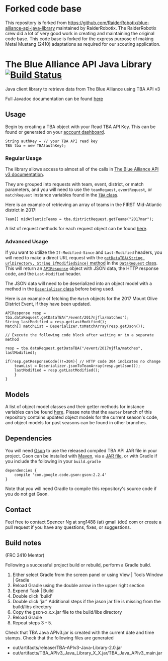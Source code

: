 # Forked code base 
This repository is forked from https://github.com/RaiderRobotix/blue-alliance-api-java-library maintained by RaiderRobotix. The RaiderRobotix crew did a lot of very good work in creating and maintaining the original code base. This code base is forked for the express purpose of making Metal Mustang (2410) adaptations as required for our scouting application.

# The Blue Alliance API Java Library [![Build Status](https://travis-ci.org/RaiderRobotix/blue-alliance-api-java-library.svg?branch=master)](https://travis-ci.org/RaiderRobotix/blue-alliance-api-java-library)

Java client library to retrieve data from The Blue Alliance using TBA API v3

Full Javadoc documentation can be found [here](http://raiderrobotix.github.io/blue-alliance-api-java-library/)

## Usage

Begin by creating a TBA object with your Read TBA API Key. This can be found or generated on your [account dashboard](https://www.thebluealliance.com/account).

    String authKey = // your TBA API read key
    TBA tba = new TBA(authKey);

### Regular Usage

The library allows access to almost all of the calls in [The Blue Alliance API v3 documentation](https://www.thebluealliance.com/apidocs/v3). 

They are grouped into requests with team, event, district, or match parameters, and you will need to use the `teamRequest`, `eventRequest`, or `matchRequest` instance variables found in the [`TBA` class](http://spencerng.github.io/blue-alliance-api-java-library/com/thebluealliance/api/v3/TBA.html).

Here is an example of retrieving an array of teams in the FIRST Mid-Atlantic district in 2017:

    Team[] midAtlanticTeams = tba.districtRequest.getTeams("2017mar");

A list of request methods for each request object can be found [here](http://raiderrobotix.github.io/blue-alliance-api-java-library/com/thebluealliance/api/v3/requests/package-summary.html).

### Advanced Usage

If you want to utilize the `If-Modified-Since` and `Last-Modified` headers, you will need to make a direct URL request with the [`getDataTBA(String urlDirectory, String ifModifiedSince)` method](http://spencerng.github.io/blue-alliance-api-java-library/com/thebluealliance/api/v3/requests/DataRequest.html#getDataTBA-java.lang.String-java.lang.String-) in the [`DataRequest` class](http://spencerng.github.io/blue-alliance-api-java-library/com/thebluealliance/api/v3/requests/DataRequest.html). This will return an [`APIResponse`](http://spencerng.github.io/blue-alliance-api-java-library/com/thebluealliance/api/v3/requests/APIResponse.html) object with JSON data, the HTTP response code, and the `Last-Modified` header. 

The JSON data will need to be deserialized into an object model with a method in the [`Deserializer` class](http://spencerng.github.io/blue-alliance-api-java-library/com/thebluealliance/api/v3/Deserializer.html) before being used.

Here is an example of fetching the `Match` objects for the 2017 Mount Olive District Event, if they have been updated.

	APIResponse resp = tba.dataRequest.getDataTBA("/event/2017njfla/matches");
	String lastModified = resp.getLastModified();
	Match[] matchList = Deserializer.toMatchArray(resp.getJson());

	// Execute the following code block after waiting or in a separate method
	
	resp = tba.dataRequest.getDataTBA("/event/2017njfla/matches", lastModified);

	if(resp.getResponseCode()!=304){ // HTTP code 304 indicates no change
		teamList = Deserializer.jsonToTeamArray(resp.getJson());
		lastModified = resp.getLastModified();
		}
	}

## Models

A list of object model classes and their getter methods for instance variables can be found [here](http://raiderrobotix.github.io/blue-alliance-api-java-library/com/thebluealliance/api/v3/models/package-summary.html). Please note that the `master` branch of this repository contains updated object models for the current season's code, and object models for past seasons can be found in other branches.

## Dependencies

You will need [Gson](https://github.com/google/gson) to use the released compiled TBA API JAR file in your project. Gson can be installed with [Maven](https://maven-badges.herokuapp.com/maven-central/com.google.code.gson/gson), via a [JAR file](http://repo1.maven.org/maven2/com/google/code/gson/gson/2.8.1/), or with Gradle if you include the following in your `build.gradle`

    dependencies {
    	compile 'com.google.code.gson:gson:2.2.4'
    }

Note that you will need Gradle to compile this repository's source code if you do not get Gson.


## Contact

Feel free to contact Spencer Ng at sng1488 (at) gmail (dot) com or create a pull request if you have any questions, fixes, or suggestions. 

## Build notes
(FRC 2410 Mentor)

Following a successful project build or rebuild, perform a Gradle build.
  1. Either select Gradle from the screen panel or using View | Tools Window | Gradle
  2. Reload Gradle using the double arrow in the upper right section
  3. Expend Task | Build
  4. Double click 'build'
  5. Double click 'jar'
  Additional steps if the jason jar file is missing from the build/libs directory
  6. Copy the gson-x.x.x.jar file to the build/libs directory
  7. Reload Gradle
  8. Repeat steps 3 - 5.
  
Check that TBA Java APIv3.jar is created with the current date and time stamps.
Check that the following files are generated
 * out/artifacts/release/TBA-APIv3-Java-Library-2.0.jar
 * out/artifacts/TBA_APIv3_Java_Library_X_X.jar/TBA_Java_APIv3_main.jar
 